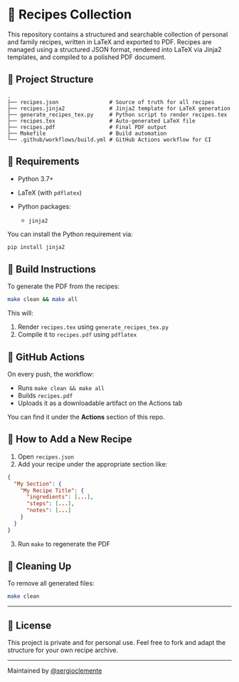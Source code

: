 # 🥘 Recipes Collection

This repository contains a structured and searchable collection of personal and family recipes, written in LaTeX and exported to PDF. Recipes are managed using a structured JSON format, rendered into LaTeX via Jinja2 templates, and compiled to a polished PDF document.

## 📁 Project Structure

```
.
├── recipes.json                # Source of truth for all recipes
├── recipes.jinja2              # Jinja2 template for LaTeX generation
├── generate_recipes_tex.py     # Python script to render recipes.tex
├── recipes.tex                 # Auto-generated LaTeX file
├── recipes.pdf                 # Final PDF output
├── Makefile                    # Build automation
└── .github/workflows/build.yml # GitHub Actions workflow for CI
```

## 🧰 Requirements

* Python 3.7+
* LaTeX (with `pdflatex`)
* Python packages:

  * `jinja2`

You can install the Python requirement via:

```bash
pip install jinja2
```

## 🔧 Build Instructions

To generate the PDF from the recipes:

```bash
make clean && make all
```

This will:

1. Render `recipes.tex` using `generate_recipes_tex.py`
2. Compile it to `recipes.pdf` using `pdflatex`

## 🥪 GitHub Actions

On every push, the workflow:

* Runs `make clean && make all`
* Builds `recipes.pdf`
* Uploads it as a downloadable artifact on the Actions tab

You can find it under the **Actions** section of this repo.

## 📖 How to Add a New Recipe

1. Open `recipes.json`
2. Add your recipe under the appropriate section like:

```json
{
  "My Section": {
    "My Recipe Title": {
      "ingredients": [...],
      "steps": [...],
      "notes": [...]
    }
  }
}
```

3. Run `make` to regenerate the PDF

## 🧹 Cleaning Up

To remove all generated files:

```bash
make clean
```

---

## 📄 License

This project is private and for personal use. Feel free to fork and adapt the structure for your own recipe archive.

---

Maintained by [@sergioclemente](https://github.com/sergioclemente)
